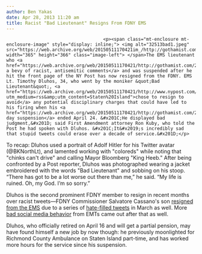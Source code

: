 ```yaml
---
author: Ben Yakas
date: Apr 28, 2013 11:20 am
title: Racist "Bad Lieutenant" Resigns From FDNY EMS 
---
```


	
										<p><span class="mt-enclosure mt-enclosure-image" style="display: inline;"> <img alt="32513bad1.jpeg" src="https://web.archive.org/web/20150511170421im_/http://gothamist.com/attachments/nyc_chrisrobbins/32513bad1.jpeg" width="365" height="366" class="image-left"> </span>The EMS lieutenant who <a href="https://web.archive.org/web/20150511170421/http://gothamist.com/2013/03/24/ems_bad_lieutenant_cries_when_racis.php">tweeted a bevy of racist, antisemitic comments</a> and was suspended after he hit the front page of the NY Post has now resigned from the FDNY. EMS Lt. Timothy Dluhos, 34, who went by the moniker &quot;Bad Lieutenant&quot;, <a href="https://web.archive.org/web/20150511170421/http://www.nypost.com/p/news/local/staten_island/whiner_loser_quits_ems_5GQ8nB1YtIsf0HnRKpNW4O?utm_medium=rss&amp;utm_content=Staten%20Island">chose to resign to avoid</a> any potential disciplinary charges that could have led to his firing when his <a href="https://web.archive.org/web/20150511170421/http://gothamist.com/2013/03/25/racist_bad_lieutenant_suspended_fro.php">30-day suspension</a> ended April 24. &#x201C;He displayed bad judgment,&#x201D; said First Amendment attorney Ron Kuby, who told the Post he had spoken with Dluhos. &#x201C;It&#x2019;s incredibly sad that stupid tweets could erase over a decade of service.&#x201D;</p>

<p>To recap: Dluhos used a portrait of Adolf Hitler for his Twitter avatar (@BKNorthLt), and lamented working with &quot;coloreds&quot; while noting that &quot;chinks can&apos;t drive&quot; and calling Mayor Bloomberg &quot;King Heeb.&quot; After being confronted by a Post reporter, Dluhos was photographed wearing a jacket embroidered with the words &quot;Bad Lieutenant&quot; and sobbing on his stoop. &#x201C;There has got to be a lot worse out there than me,&#x201D; he said. &#x201C;My life is ruined. Oh, my God. I&#x2019;m so sorry.&#x201D;</p>

<p>Dluhos is the second prominent FDNY member to resign in recent months over racist tweets&#x2014;FDNY Commissioner Salvatore Cassano&apos;s son <a href="https://web.archive.org/web/20150511170421/http://gothamist.com/2013/03/18/fdny_commissioners_son_resigns_afte.php">resigned from the EMS</a> due to a series of <a href="https://web.archive.org/web/20150511170421/http://gothamist.com/2013/03/18/son_of_fdny_commissioner_uses_twitt.php">hate-filled tweets</a> in March as well. More <a href="https://web.archive.org/web/20150511170421/http://gothamist.com/2013/03/31/multiple_fdny_emts_have_posted_grap.php">bad social media behavior</a> from EMTs came out after that as well.</p>

<p>Dluhos, who officially retired on April 16 and will get a partial pension, may have found himself a new job by now though: he previously moonlighted for Richmond County Ambulance on Staten Island part-time, and has worked more hours for the service since his suspension. </p>					
										
									
				